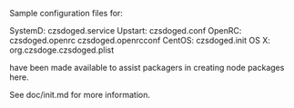 Sample configuration files for:

SystemD: czsdoged.service
Upstart: czsdoged.conf
OpenRC:  czsdoged.openrc
         czsdoged.openrcconf
CentOS:  czsdoged.init
OS X:    org.czsdoge.czsdoged.plist

have been made available to assist packagers in creating node packages here.

See doc/init.md for more information.
